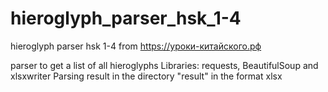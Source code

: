 # hieroglyph_parser_hsk_1-4
hieroglyph parser hsk 1-4 from https://уроки-китайского.рф

parser to get a list of all hieroglyphs
Libraries: requests, BeautifulSoup and xlsxwriter
Parsing result in the directory "result" in the format xlsx